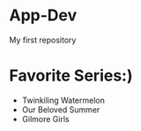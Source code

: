 # App-Dev
My first repository
# Favorite Series:)
- Twinkiling Watermelon
- Our Beloved Summer
- Gilmore Girls
